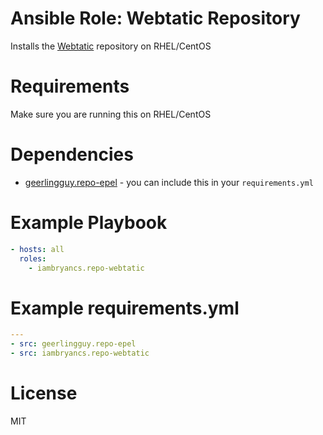 # Ansible Role: Webtatic Repository
Installs the [Webtatic](https://webtatic.com/projects/yum-repository/) repository on RHEL/CentOS

# Requirements
Make sure you are running this on RHEL/CentOS

# Dependencies
- [geerlingguy.repo-epel](https://github.com/geerlingguy/ansible-role-repo-epel) - you can include this in your `requirements.yml`

# Example Playbook
```yml
- hosts: all
  roles: 
    - iambryancs.repo-webtatic
```
# Example requirements.yml
```yml
---
- src: geerlingguy.repo-epel
- src: iambryancs.repo-webtatic
```

# License
MIT
